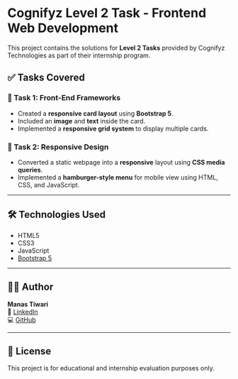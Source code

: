 # Cognifyz Level 2 Task - Frontend Web Development

This project contains the solutions for **Level 2 Tasks** provided by Cognifyz Technologies as part of their internship program.

## ✅ Tasks Covered

### 🔹 Task 1: Front-End Frameworks
- Created a **responsive card layout** using **Bootstrap 5**.
- Included an **image** and **text** inside the card.
- Implemented a **responsive grid system** to display multiple cards.

### 🔹 Task 2: Responsive Design
- Converted a static webpage into a **responsive** layout using **CSS media queries**.
- Implemented a **hamburger-style menu** for mobile view using HTML, CSS, and JavaScript.

---


## 🛠️ Technologies Used
- HTML5
- CSS3
- JavaScript
- [Bootstrap 5](https://getbootstrap.com)

---


## 🙋‍♂️ Author

**Manas Tiwari**  
🔗 [LinkedIn](https://www.linkedin.com/in/manas-tiwari-srmist/)  
💻 [GitHub](https://github.com/manas0911)

---

## 📝 License

This project is for educational and internship evaluation purposes only.
